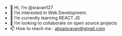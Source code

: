 - 👋 Hi, I’m @sravan127
- 👀 I’m interested in Web Development.
- 🌱 I’m currently learning REACT JS
- 💞️ I’m looking to collaborate on open source projects
- 📫 How to reach me : absaisravan@gmail.com

<!---
sravan127/sravan127 is a ✨ special ✨ repository because its `README.md` (this file) appears on your GitHub profile.
You can click the Preview link to take a look at your changes.
--->
